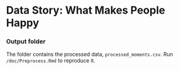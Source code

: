 # Data Story: What Makes People Happy

### Output folder

The folder contains the processed data, `processed_moments.csv`. Run `/doc/Preprocess.Rmd` to reproduce it.